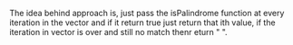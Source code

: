 The idea behind approach is, just pass the isPalindrome function at every iteration in the vector and if it return true just return that ith value,
if the iteration in vector is over and still no match thenr eturn " ".
